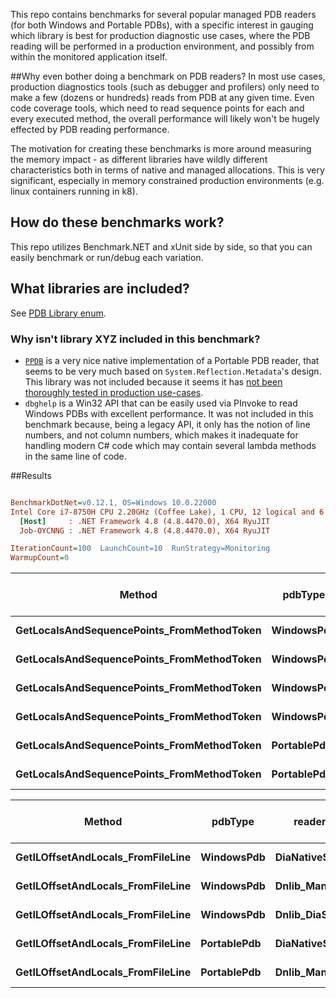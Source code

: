 This repo contains benchmarks for several popular managed PDB readers (for both Windows and Portable PDBs), with a specific interest in gauging which library is best for production diagnostic use cases, where the PDB reading will be performed in a production environment, and possibly from within the monitored application itself.

##Why even bother doing a benchmark on PDB readers?
In most use cases, production diagnostics tools (such as debugger and profilers) only need to make a few (dozens or hundreds) reads 
from PDB at any given time. Even code coverage tools, which need to read sequence points for each and every executed method,
the overall performance will likely won't be hugely effected by PDB reading performance.

The motivation for creating these benchmarks is more around measuring the memory impact - as different libraries have wildly different characteristics both in terms of native and managed allocations. This is very significant, especially in memory constrained production environments (e.g. linux containers running in k8).

## How do these benchmarks work?
This repo utilizes Benchmark.NET and xUnit side by side, so that you can easily benchmark or run/debug each variation. 

## What libraries are included?
See  [PDB Library enum](https://github.com/OmerRaviv/PdbBenchmarks/blob/main/PdbReadingBenchmarks/PdbReaderLibrary.cs#L3).

### Why isn't library XYZ included in this benchmark?

- [`PPDB`](https://github.com/AaronRobinsonMSFT/PPDB) is a very nice native implementation of a Portable PDB reader, that seems to be very much based on `System.Reflection.Metadata`'s design. This library was not included because it seems it has [not been thoroughly tested in production use-cases](https://github.com/AaronRobinsonMSFT/PPDB/issues/9).
- `dbghelp` is a Win32 API that can be easily used via PInvoke to read Windows PDBs with excellent performance. It was not included in this benchmark because, being a legacy API, it only has the notion of line numbers, and not column numbers, which makes it inadequate for handling modern C# code which may contain several lambda methods in the same line of code.


##Results
``` ini

BenchmarkDotNet=v0.12.1, OS=Windows 10.0.22000
Intel Core i7-8750H CPU 2.20GHz (Coffee Lake), 1 CPU, 12 logical and 6 physical cores
  [Host]     : .NET Framework 4.8 (4.8.4470.0), X64 RyuJIT
  Job-OYCNNG : .NET Framework 4.8 (4.8.4470.0), X64 RyuJIT

IterationCount=100  LaunchCount=10  RunStrategy=Monitoring  
WarmupCount=0  

```
|                                     Method |     pdbType |      readerLibrary |        Mean |    Error |    StdDev |      Median | Rank |     Gen 0 | Gen 1 | Gen 2 |  Allocated | Allocated native memory | Native memory leak |
|------------------------------------------- |------------ |------------------- |------------:|---------:|----------:|------------:|-----:|----------:|------:|------:|-----------:|------------------------:|-------------------:|
| **GetLocalsAndSequencePoints_FromMethodToken** |  **WindowsPdb** | **DiaNativeSymReader** |  **2,280.4 μs** | **18.51 μs** | **177.35 μs** |  **2,238.0 μs** |    **3** |         **-** |     **-** |     **-** |  **916.09 KB** |                 **1544 KB** |         **1238.25 KB** |
| **GetLocalsAndSequencePoints_FromMethodToken** |  **WindowsPdb** |          **MonoCecil** |  **8,608.3 μs** | **45.34 μs** | **434.42 μs** |  **8,526.6 μs** |    **5** |         **-** |     **-** |     **-** | **5006.66 KB** |                 **2.05 KB** |            **0.16 KB** |
| **GetLocalsAndSequencePoints_FromMethodToken** |  **WindowsPdb** |      **Dnlib_Managed** | **11,287.5 μs** | **72.66 μs** | **696.23 μs** | **11,172.1 μs** |    **6** | **1000.0000** |     **-** |     **-** | **9552.98 KB** |                 **2.59 KB** |            **0.31 KB** |
| **GetLocalsAndSequencePoints_FromMethodToken** |  **WindowsPdb** | **Dnlib_DiaSymReader** |  **3,293.8 μs** | **34.65 μs** | **332.05 μs** |  **3,226.5 μs** |    **4** |         **-** |     **-** |     **-** | **3427.67 KB** |              **1576.72 KB** |         **1268.05 KB** |
| **GetLocalsAndSequencePoints_FromMethodToken** | **PortablePdb** | **DiaNativeSymReader** |    **752.0 μs** |  **9.53 μs** |  **91.35 μs** |    **739.9 μs** |    **1** |         **-** |     **-** |     **-** |  **812.44 KB** |               **243.68 KB** |             **242 KB** |
| **GetLocalsAndSequencePoints_FromMethodToken** | **PortablePdb** |      **Dnlib_Managed** |  **1,358.0 μs** | **17.22 μs** | **165.00 μs** |  **1,306.0 μs** |    **2** |         **-** |     **-** |     **-** | **1911.78 KB** |                 **2.88 KB** |            **0.59 KB** |




|                            Method |     pdbType |      readerLibrary |      Mean |     Error |    StdDev |     Median | Rank |     Gen 0 | Gen 1 | Gen 2 |  Allocated | Allocated native memory | Native memory leak |
|---------------------------------- |------------ |------------------- |----------:|----------:|----------:|-----------:|-----:|----------:|------:|------:|-----------:|------------------------:|-------------------:|
| **GetILOffsetAndLocals_FromFileLine** |  **WindowsPdb** | **DiaNativeSymReader** |  **2.848 ms** | **0.0253 ms** | **0.2420 ms** |  **2.7898 ms** |    **3** |         **-** |     **-** |     **-** |  **251.66 KB** |              **1577.38 KB** |         **1158.32 KB** |
| **GetILOffsetAndLocals_FromFileLine** |  **WindowsPdb** |      **Dnlib_Managed** | **11.393 ms** | **0.1080 ms** | **1.0352 ms** | **11.1354 ms** |    **5** | **1000.0000** |     **-** |     **-** | **9221.22 KB** |                 **2.31 KB** |            **0.25 KB** |
| **GetILOffsetAndLocals_FromFileLine** |  **WindowsPdb** | **Dnlib_DiaSymReader** |  **3.616 ms** | **0.0258 ms** | **0.2472 ms** |  **3.5603 ms** |    **4** |         **-** |     **-** |     **-** |  **2748.8 KB** |              **1609.08 KB** |         **1188.13 KB** |
| **GetILOffsetAndLocals_FromFileLine** | **PortablePdb** | **DiaNativeSymReader** |  **2.120 ms** | **0.0144 ms** | **0.1376 ms** |  **2.0872 ms** |    **2** |         **-** |     **-** |     **-** | **1264.05 KB** |               **243.68 KB** |          **242.21 KB** |
| **GetILOffsetAndLocals_FromFileLine** | **PortablePdb** |      **Dnlib_Managed** |  **1.021 ms** | **0.0121 ms** | **0.1160 ms** |  **0.9870 ms** |    **1** |         **-** |     **-** |     **-** | **1331.39 KB** |                  **2.5 KB** |            **0.44 KB** |
